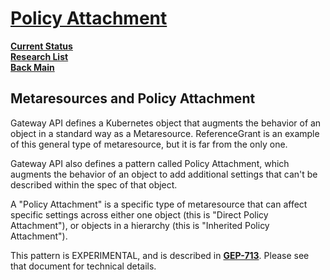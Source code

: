 # **[Policy Attachment](https://gateway-api.sigs.k8s.io/reference/policy-attachment/)**

**[Current Status](../../../../development/status/weekly/current_status.md)**\
**[Research List](../../../research_list.md)**\
**[Back Main](../../../../README.md)**

## Metaresources and Policy Attachment

Gateway API defines a Kubernetes object that augments the behavior of an object in a standard way as a Metaresource. ReferenceGrant is an example of this general type of metaresource, but it is far from the only one.

Gateway API also defines a pattern called Policy Attachment, which augments the behavior of an object to add additional settings that can't be described within the spec of that object.

A "Policy Attachment" is a specific type of metaresource that can affect specific settings across either one object (this is "Direct Policy Attachment"), or objects in a hierarchy (this is "Inherited Policy Attachment").

This pattern is EXPERIMENTAL, and is described in **[GEP-713](https://gateway-api.sigs.k8s.io/geps/gep-713/)**. Please see that document for technical details.
